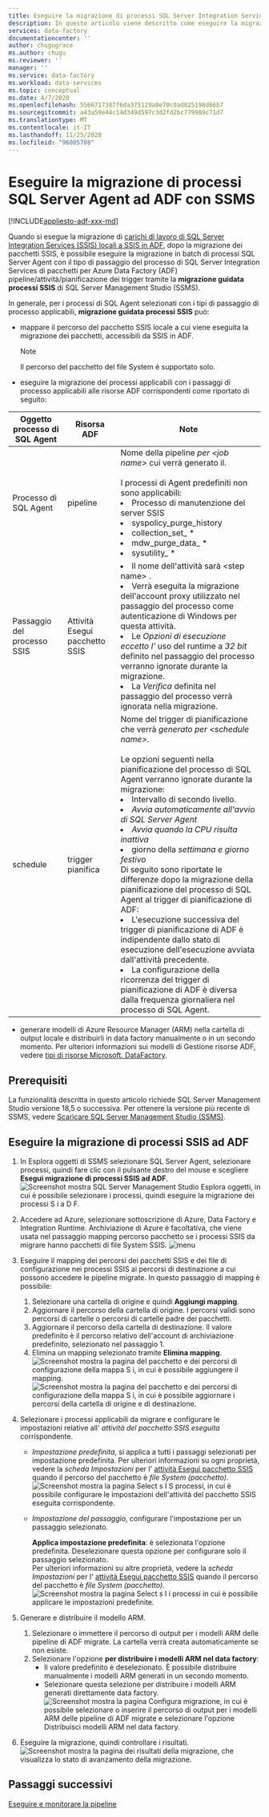 ```yaml
---
title: Eseguire la migrazione di processi SQL Server Integration Services locali (SSIS) a Azure Data Factory
description: In questo articolo viene descritto come eseguire la migrazione di processi SQL Server Integration Services (SSIS) a Azure Data Factory pipeline/attività/trigger utilizzando SQL Server Management Studio.
services: data-factory
documentationcenter: ''
author: chugugrace
ms.author: chugu
ms.reviewer: ''
manager: ''
ms.service: data-factory
ms.workload: data-services
ms.topic: conceptual
ms.date: 4/7/2020
ms.openlocfilehash: 5566717387f6da375129a0e70c9ad825198d66b7
ms.sourcegitcommit: a43a59e44c14d349d597c3d2fd2bc779989c71d7
ms.translationtype: MT
ms.contentlocale: it-IT
ms.lasthandoff: 11/25/2020
ms.locfileid: "96005708"
---
```

# <a name="migrate-sql-server-agent-jobs-to-adf-with-ssms"></a>Eseguire la migrazione di processi SQL Server Agent ad ADF con SSMS

[!INCLUDE[appliesto-adf-xxx-md](includes/appliesto-adf-xxx-md.md)]

Quando si esegue la migrazione di [carichi di lavoro di SQL Server Integration Services (SSIS) locali a SSIS in ADF](scenario-ssis-migration-overview.md), dopo la migrazione dei pacchetti SSIS, è possibile eseguire la migrazione in batch di processi SQL Server Agent con il tipo di passaggio del processo di SQL Server Integration Services di pacchetti per Azure Data Factory (ADF) pipeline/attività/pianificazione dei trigger tramite la **migrazione guidata processi SSIS** di SQL Server Management Studio (SSMS).

In generale, per i processi di SQL Agent selezionati con i tipi di passaggio di processo applicabili, **migrazione guidata processi SSIS** può:

- mappare il percorso del pacchetto SSIS locale a cui viene eseguita la migrazione dei pacchetti, accessibili da SSIS in ADF.
    > [!NOTE]
    > Il percorso del pacchetto del file System è supportato solo.
- eseguire la migrazione dei processi applicabili con i passaggi di processo applicabili alle risorse ADF corrispondenti come riportato di seguito:

|Oggetto processo di SQL Agent  |Risorsa ADF  |Note|
|---------|---------|---------|
|Processo di SQL Agent|pipeline     |Nome della pipeline *per \<job name>* cui verrà generato il. <br> <br> I processi di Agent predefiniti non sono applicabili: <li> Processo di manutenzione del server SSIS <li> syspolicy_purge_history <li> collection_set_ * <li> mdw_purge_data_ * <li> sysutility_ *|
|Passaggio del processo SSIS|Attività Esegui pacchetto SSIS|<li> Il nome dell'attività sarà \<step name> . <li> Verrà eseguita la migrazione dell'account proxy utilizzato nel passaggio del processo come autenticazione di Windows per questa attività. <li> Le *Opzioni di esecuzione eccetto l'* uso del runtime a *32 bit* definito nel passaggio del processo verranno ignorate durante la migrazione. <li> La *Verifica* definita nel passaggio del processo verrà ignorata nella migrazione.|
|schedule      |trigger pianifica        |Nome del trigger di pianificazione che verrà *generato per \<schedule name>*. <br> <br> Le opzioni seguenti nella pianificazione del processo di SQL Agent verranno ignorate durante la migrazione: <li> Intervallo di secondo livello. <li> *Avvia automaticamente all'avvio di SQL Server Agent* <li> *Avvia quando la CPU risulta inattiva* <li> giorno della *settimana e* *giorno festivo*<time zone> <br> Di seguito sono riportate le differenze dopo la migrazione della pianificazione del processo di SQL Agent al trigger di pianificazione di ADF: <li> L'esecuzione successiva del trigger di pianificazione di ADF è indipendente dallo stato di esecuzione dell'esecuzione avviata dall'attività precedente. <li> La configurazione della ricorrenza del trigger di pianificazione di ADF è diversa dalla frequenza giornaliera nel processo di SQL Agent.|

- generare modelli di Azure Resource Manager (ARM) nella cartella di output locale e distribuirli in data factory manualmente o in un secondo momento. Per ulteriori informazioni sui modelli di Gestione risorse ADF, vedere [tipi di risorse Microsoft. DataFactory](/azure/templates/microsoft.datafactory/allversions).

## <a name="prerequisites"></a>Prerequisiti

La funzionalità descritta in questo articolo richiede SQL Server Management Studio versione 18,5 o successiva. Per ottenere la versione più recente di SSMS, vedere [Scaricare SQL Server Management Studio (SSMS)](/sql/ssms/download-sql-server-management-studio-ssms?view=sql-server-ver15).

## <a name="migrate-ssis-jobs-to-adf"></a>Eseguire la migrazione di processi SSIS ad ADF

1. In Esplora oggetti di SSMS selezionare SQL Server Agent, selezionare processi, quindi fare clic con il pulsante destro del mouse e scegliere **Esegui migrazione di processi SSIS ad ADF**.
![Screenshot mostra SQL Server Management Studio Esplora oggetti, in cui è possibile selezionare i processi, quindi eseguire la migrazione dei processi S i a D F.](media/how-to-migrate-ssis-job-ssms/menu.png)

1. Accedere ad Azure, selezionare sottoscrizione di Azure, Data Factory e Integration Runtime. Archiviazione di Azure è facoltativa, che viene usata nel passaggio mapping percorso pacchetto se i processi SSIS da migrare hanno pacchetti di file System SSIS.
![menu](media/how-to-migrate-ssis-job-ssms/step1.png)

1. Eseguire il mapping dei percorsi dei pacchetti SSIS e dei file di configurazione nei processi SSIS ai percorsi di destinazione a cui possono accedere le pipeline migrate. In questo passaggio di mapping è possibile:

    1. Selezionare una cartella di origine e quindi **Aggiungi mapping**.
    1. Aggiornare il percorso della cartella di origine. I percorsi validi sono percorsi di cartelle o percorsi di cartelle padre dei pacchetti.
    1. Aggiornare il percorso della cartella di destinazione. Il valore predefinito è il percorso relativo dell'account di archiviazione predefinito, selezionato nel passaggio 1.
    1. Elimina un mapping selezionato tramite **Elimina mapping**.
![Screenshot mostra la pagina del pacchetto e dei percorsi di configurazione della mappa S i, in cui è possibile aggiungere il mapping. ](media/how-to-migrate-ssis-job-ssms/step2.png)
 ![ Screenshot mostra la pagina del pacchetto e dei percorsi di configurazione della mappa S i, in cui è possibile aggiornare i percorsi della cartella di origine e di destinazione.](media/how-to-migrate-ssis-job-ssms/step2-1.png)

1. Selezionare i processi applicabili da migrare e configurare le impostazioni relative all' *attività del pacchetto SSIS eseguita* corrispondente.

    - *Impostazione predefinita*, si applica a tutti i passaggi selezionati per impostazione predefinita. Per ulteriori informazioni su ogni proprietà, vedere la *scheda Impostazioni* per l' [attività Esegui pacchetto SSIS](how-to-invoke-ssis-package-ssis-activity.md) quando il percorso del pacchetto è *file System (pacchetto)*.
    ![Screenshot mostra la pagina Select s I S processi, in cui è possibile configurare le impostazioni dell'attività del pacchetto SSIS eseguita corrispondente.](media/how-to-migrate-ssis-job-ssms/step3-1.png)
    - *Impostazione del passaggio*, configurare l'impostazione per un passaggio selezionato.
        
        **Applica impostazione predefinita**: è selezionata l'opzione predefinita. Deselezionare questa opzione per configurare solo il passaggio selezionato.  
        Per ulteriori informazioni su altre proprietà, vedere la *scheda Impostazioni* per l' [attività Esegui pacchetto SSIS](how-to-invoke-ssis-package-ssis-activity.md) quando il percorso del pacchetto è *file System (pacchetto)*.
    ![Screenshot mostra la pagina Select s I i processi in cui è possibile applicare le impostazioni predefinite.](media/how-to-migrate-ssis-job-ssms/step3-2.png)

1. Generare e distribuire il modello ARM.
    1. Selezionare o immettere il percorso di output per i modelli ARM delle pipeline di ADF migrate. La cartella verrà creata automaticamente se non esiste.
    2. Selezionare l'opzione **per distribuire i modelli ARM nel data factory**:
        - Il valore predefinito è deselezionato. È possibile distribuire manualmente i modelli ARM generati in un secondo momento.
        - Selezionare questa selezione per distribuire i modelli ARM generati direttamente data factory.
    ![Screenshot mostra la pagina Configura migrazione, in cui è possibile selezionare o inserire il percorso di output per i modelli ARM delle pipeline di ADF migrate e selezionare l'opzione Distribuisci modelli ARM nel data factory.](media/how-to-migrate-ssis-job-ssms/step4.png)

1. Eseguire la migrazione, quindi controllare i risultati.
![Screenshot mostra la pagina dei risultati della migrazione, che visualizza lo stato di avanzamento della migrazione.](media/how-to-migrate-ssis-job-ssms/step5.png)

## <a name="next-steps"></a>Passaggi successivi

[Eseguire e monitorare la pipeline](how-to-invoke-ssis-package-ssis-activity.md)